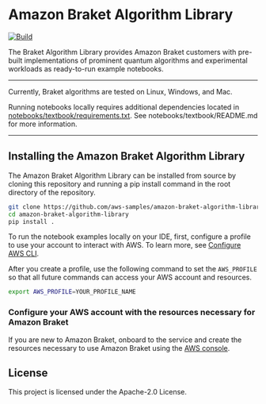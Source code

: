 # Amazon Braket Algorithm Library
[![Build](https://github.com/aws-samples/amazon-braket-algorithm-library/actions/workflows/python-package.yml/badge.svg?branch=main)](https://github.com/aws-samples/amazon-braket-algorithm-library/actions/workflows/python-package.yml)

The Braket Algorithm Library provides Amazon Braket customers with pre-built implementations of prominent quantum algorithms and experimental workloads as ready-to-run example notebooks.


---
Currently, Braket algorithms are tested on Linux, Windows, and Mac.

Running notebooks locally requires additional dependencies located in [notebooks/textbook/requirements.txt](https://github.com/aws-samples/amazon-braket-algorithm-library/blob/main/notebooks/textbook/requirements.txt). See notebooks/textbook/README.md for more information.

---
## <a name="install">Installing the Amazon Braket Algorithm Library</a>
The Amazon Braket Algorithm Library can be installed from source by cloning this repository and running a pip install command in the root directory of the repository.

```bash
git clone https://github.com/aws-samples/amazon-braket-algorithm-library.git
cd amazon-braket-algorithm-library
pip install .
```

To run the notebook examples locally on your IDE, first, configure a profile to use your account to interact with AWS. To learn more, see [Configure AWS CLI](https://docs.aws.amazon.com/cli/latest/userguide/cli-chap-configure.html).

After you create a profile, use the following command to set the `AWS_PROFILE` so that all future commands can access your AWS account and resources.

```bash
export AWS_PROFILE=YOUR_PROFILE_NAME
```

### Configure your AWS account with the resources necessary for Amazon Braket
If you are new to Amazon Braket, onboard to the service and create the resources necessary to use Amazon Braket using the [AWS console](https://console.aws.amazon.com/braket/home ).



## License
This project is licensed under the Apache-2.0 License.
